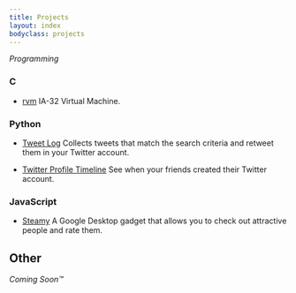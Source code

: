 ```yaml
---
title: Projects
layout: index
bodyclass: projects
---
```


*Programming*

### C

 * [rvm](http://yoda.ronhuang.org/rvm/) <span>IA-32 Virtual
   Machine.</span>

### Python

 * [Tweet Log](http://tweetlog.ronhuang.org/) <span>Collects tweets
   that match the search criteria and retweet them in your Twitter
   account.</span>

 * [Twitter Profile Timeline](http://twipa.ronhuang.org/) <span>See
   when your friends created their Twitter account.</span>

### JavaScript

 * [Steamy](/projects/steamy/) <span>A
   Google Desktop gadget that allows you to check out attractive
   people and rate them.</span>


## Other

*Coming Soon&trade;*
